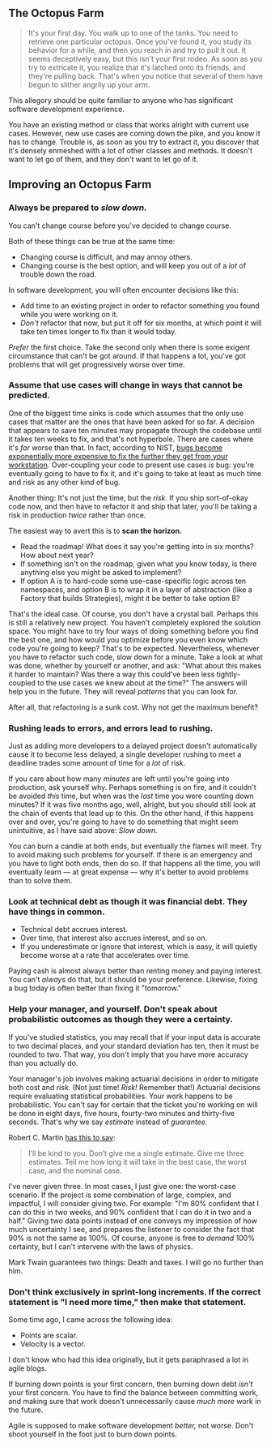## The Octopus Farm

> It's your first day. You walk up to one of the tanks. You need to retrieve one particular octopus. Once you've found it, you study its behavior for a while, and then you reach in and try to pull it out. It seems deceptively easy, but this isn't your first rodeo. As soon as you try to extricate it, you realize that it's latched onto its friends, and they're pulling back. That's when you notice that several of them have begun to slither angrily up your arm.

This allegory should be quite familiar to anyone who has significant software development experience.

You have an existing method or class that works alright with current use cases. However, new use cases are coming down the pike, and you know it has to change. Trouble is, as soon as you try to extract it, you discover that it's densely enmeshed with a lot of other classes and methods. It doesn't want to let go of them, and they don't want to let go of it.


## Improving an Octopus Farm

### Always be prepared to _slow down._
You can't change course before you've decided to change course.

Both of these things can be true at the same time:
- Changing course is difficult, and may annoy others.
- Changing course is the best option, and will keep you out of a _lot_ of trouble down the road.

In software development, you will often encounter decisions like this:
- Add time to an existing project in order to refactor something you found while you were working on it.
- _Don't_ refactor that now, but put it off for six months, at which point it will take ten times longer to fix than it would today.

_Prefer_ the first choice. Take the second only when there is some exigent circumstance that can't be got around. If that happens a lot, you've got problems that will get progressively worse over time.


### Assume that use cases will change in ways that cannot be predicted.
One of the biggest time sinks is code which assumes that the only use cases that matter are the ones that have been asked for so far. A decision that appears to save ten minutes may propagate through the codebase until it takes ten weeks to fix, and that's not hyperbole. There are cases where it's _far_ worse than that. In fact, according to NIST, [bugs become exponentially more expensive to fix the further they get from your workstation](https://deepsource.io/blog/exponential-cost-of-fixing-bugs/). Over-coupling your code to present use cases _is_ bug: you're eventually going to have to fix it, and it's going to take at least as much time and risk as any other kind of bug.

Another thing: It's not just the time, but the _risk._ If you ship sort-of-okay code now, and then have to refactor it and ship that later, you'll be taking a risk in production _twice_ rather than once.

The easiest way to avert this is to **scan the horizon.**
- Read the roadmap! What does it say you're getting into in six months? How about next year?
- If something isn't on the roadmap, given what you know today, is there anything else you might be asked to implement?
- If option A is to hard-code some use-case-specific logic across ten namespaces, and option B is to wrap it in a layer of abstraction (like a Factory that builds Strategies), might it be better to take option B?

That's the ideal case. Of course, you don't have a crystal ball. Perhaps this is still a relatively new project. You haven't completely explored the solution space. You might have to try four ways of doing something before you find the best one, and how would you optimize before you even know which code you're going to keep? That's to be expected. Nevertheless, whenever you have to refactor such code, slow down for a minute. Take a look at what was done, whether by yourself or another, and ask: "What about this makes it harder to maintain? Was there a way this could've been less tightly-coupled to the use cases we knew about at the time?" The answers will help you in the future. They will reveal _patterns_ that you can look for.

After all, that refactoring is a sunk cost. Why not get the maximum benefit?


### Rushing leads to errors, and errors lead to rushing.
Just as adding more developers to a delayed project doesn't automatically cause it to become less delayed, a single developer rushing to meet a deadline trades some amount of time for a _lot_ of risk.

If you care about how many _minutes_ are left until you're going into production, ask yourself why. Perhaps something is on fire, and it couldn't be avoided _this_ time, but when was the _last_ time you were counting down minutes? If it was five months ago, well, alright, but you should still look at the chain of events that lead up to this. On the other hand, if this happens over and over, you're going to have to do something that might seem unintuitive, as I have said above: _Slow down._

You can burn a candle at both ends, but eventually the flames will meet. Try to avoid making such problems for yourself. If there is an emergency and you have to light both ends, then do so. If that happens all the time, you will eventually learn — at great expense — why it's better to avoid problems than to solve them.


### Look at technical debt as though it was financial debt. They have things in common.
- Technical debt accrues interest.
- Over time, that interest also accrues interest, and so on.
- If you underestimate or ignore that interest, which is easy, it will quietly become worse at a rate that accelerates over time.

Paying cash is almost always better than renting money and paying interest. You can't _always_ do that, but it should be your preference. Likewise, fixing a bug today is often better than fixing it "tomorrow."


### Help your manager, and yourself. Don't speak about probabilistic outcomes as though they were a certainty.
If you've studied statistics, you may recall that if your input data is accurate to two decimal places, and your standard deviation has ten, then it must be rounded to two. That way, you don't imply that you have more accuracy than you actually do.

Your manager's job involves making actuarial decisions in order to mitigate both cost and _risk._ (Not just time! _Risk!_ Remember that!) Actuarial decisions require evaluating statistical probabilities. Your work happens to be probabilistic. You can't say for certain that the ticket you're working on will be done in eight days, five hours, fourty-two minutes and thirty-five seconds. That's why we say _estimate_ instead of _guarantee._

Robert C. Martin [has this to say](http://blog.cleancoder.com/uncle-bob/2012/04/20/Why-Is-Estimating-So-Hard.html):

> I’ll be kind to you. Don’t give me a single estimate. Give me three estimates. Tell me how long it will take in the best case, the worst case, and the nominal case.

I've never given three. In most cases, I just give one: the worst-case scenario. If the project is some combination of large, complex, and impactful, I will consider giving two. For example: "I'm 80% confident that I can do this in two weeks, and 90% confident that I can do it in two and a half." Giving two data points instead of one conveys my impression of how much uncertainty I see, and prepares the listener to consider the fact that 90% is not the same as 100%. Of course, anyone is free to _demand_ 100% certainty, but I can't intervene with the laws of physics.

Mark Twain guarantees two things: Death and taxes. I will go no further than him.


### Don't think exclusively in sprint-long increments. If the correct statement is "I need more time," then make that statement.
Some time ago, I came across the following idea:
- Points are scalar.
- Velocity is a vector.

I don't know who had this idea originally, but it gets paraphrased a lot in agile blogs.

If burning down points is your first concern, then burning down debt _isn't_ your first concern. You have to find the balance between committing work, and making sure that work doesn't unnecessarily cause _much more_ work in the future. 

Agile is supposed to make software development _better,_ not worse. Don't shoot yourself in the foot just to burn down points.
